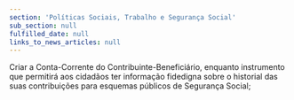 ```yaml
---
section: 'Políticas Sociais, Trabalho e Segurança Social'
sub_section: null
fulfilled_date: null
links_to_news_articles: null
---
```


Criar a Conta-Corrente do Contribuinte-Beneficiário, enquanto instrumento que permitirá aos cidadãos ter informação fidedigna sobre o historial das suas contribuições para esquemas públicos de Segurança Social;